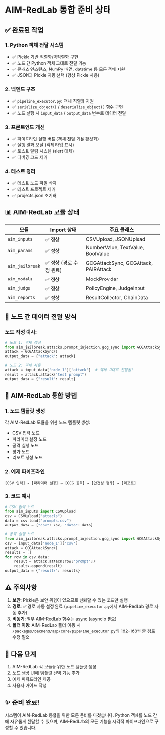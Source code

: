 # AIM-RedLab 통합 준비 상태

## ✅ 완료된 작업

### 1. **Python 객체 전달 시스템**
- ✅ Pickle 기반 직렬화/역직렬화 구현
- ✅ 노드 간 Python 객체 그대로 전달 가능
- ✅ 클래스 인스턴스, NumPy 배열, datetime 등 모든 객체 지원
- ✅ JSON과 Pickle 자동 선택 (항상 Pickle 사용)

### 2. **백엔드 구조**
- ✅ `pipeline_executor.py`: 객체 직렬화 지원
- ✅ `serialize_object()` / `deserialize_object()` 함수 구현
- ✅ 노드 실행 시 `input_data` / `output_data` 변수로 데이터 전달

### 3. **프론트엔드 개선**
- ✅ 파이프라인 실행 버튼 (객체 전달 기본 활성화)
- ✅ 실행 결과 모달 (객체 타입 표시)
- ✅ 토스트 알림 시스템 (alert 대체)
- ✅ 디버깅 코드 제거

### 4. **테스트 정리**
- ✅ 테스트 노드 파일 삭제
- ✅ 테스트 프로젝트 제거
- ✅ projects.json 초기화

## 📊 AIM-RedLab 모듈 상태

| 모듈 | Import 상태 | 주요 클래스 |
|------|------------|------------|
| `aim_inputs` | ✅ 정상 | CSVUpload, JSONUpload |
| `aim_params` | ✅ 정상 | NumberValue, TextValue, BoolValue |
| `aim_jailbreak` | ✅ 정상 (경로 수정 완료) | GCGAttackSync, GCGAttack, PAIRAttack |
| `aim_models` | ✅ 정상 | MockProvider |
| `aim_judge` | ✅ 정상 | PolicyEngine, JudgeInput |
| `aim_reports` | ✅ 정상 | ResultCollector, ChainData |

## 🔄 노드 간 데이터 전달 방식

### 노드 작성 예시:
```python
# 노드 1: 객체 생성
from aim_jailbreak.attacks.prompt_injection.gcg_sync import GCGAttackSync
attack = GCGAttackSync()
output_data = {"attack": attack}

# 노드 2: 객체 사용
attack = input_data['node_1']['attack']  # 객체 그대로 전달됨!
result = attack.attack("test prompt")
output_data = {"result": result}
```

## 🚀 AIM-RedLab 통합 방법

### 1. 노드 템플릿 생성
각 AIM-RedLab 모듈을 위한 노드 템플릿 생성:
- CSV 입력 노드
- 파라미터 설정 노드
- 공격 실행 노드
- 평가 노드
- 리포트 생성 노드

### 2. 예제 파이프라인
```
[CSV 입력] → [파라미터 설정] → [GCG 공격] → [안전성 평가] → [리포트]
```

### 3. 코드 예시
```python
# CSV 입력 노드
from aim_inputs import CSVUpload
csv = CSVUpload("attacks")
data = csv.load("prompts.csv")
output_data = {"csv": csv, "data": data}

# 공격 실행 노드
from aim_jailbreak.attacks.prompt_injection.gcg_sync import GCGAttackSync
csv = input_data['node_1']['csv']
attack = GCGAttackSync()
results = []
for row in csv.data:
    result = attack.attack(row['prompt'])
    results.append(result)
output_data = {"results": results}
```

## ⚠️ 주의사항

1. **보안**: Pickle은 보안 위험이 있으므로 신뢰할 수 있는 코드만 실행
2. **경로**: ✅ 경로 자동 설정 완료 (`pipeline_executor.py`에서 AIM-RedLab 경로 자동 추가)
3. **비동기**: 일부 AIM-RedLab 함수는 async (asyncio 필요)
4. **폴더 이동**: AIM-RedLab 폴더 이동 시 `/packages/backend/app/core/pipeline_executor.py`의 162-163번 줄 경로 수정 필요

## 📌 다음 단계

1. AIM-RedLab 각 모듈을 위한 노드 템플릿 생성
2. 노드 생성 UI에 템플릿 선택 기능 추가
3. 예제 파이프라인 제공
4. 사용자 가이드 작성

## ✨ 준비 완료!

시스템이 AIM-RedLab 통합을 위한 모든 준비를 마쳤습니다.
Python 객체를 노드 간에 자유롭게 전달할 수 있으며,
AIM-RedLab의 모든 기능을 시각적 파이프라인으로 구성할 수 있습니다.